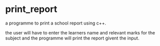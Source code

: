 # print_report
a programme to print a school report using c++.

the user will have to enter the learners name and relevant marks for the subject
and the programme will print the report givent the input.
